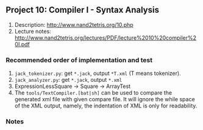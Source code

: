 ## Project 10: Compiler I - Syntax Analysis
1. Description: http://www.nand2tetris.org/10.php
2. Lecture notes: http://www.nand2tetris.org/lectures/PDF/lecture%2010%20compiler%20I.pdf


### Recommended order of implementation and test
1. `jack_tokenizer.py`: get `*.jack`, output `*T.xml` (T means tokenizer).
2. `jack_analyzer.py`: get `*.jack`, output `*.xml`
3. ExpressionLessSquare -> Square -> ArrayTest
4. The `tools/TextCompiler.[bat|sh]` can be used to compare the generated xml file with given compare file. It will ignore the while space of the XML output, namely, the indentation of XML is only for readability.

### Notes
